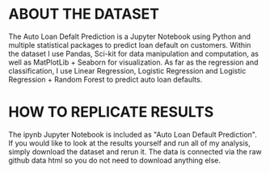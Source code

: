 # ABOUT THE DATASET
The Auto Loan Defalt Prediction is a Jupyter Notebook using Python and multiple statistical packages to predict loan default on customers. Within the dataset I use Pandas, Sci-kit for data manipulation and computation, as well as MatPlotLib + Seaborn for visualization. As far as the regression and classification, I use Linear Regression, Logistic Regression and Logistic Regression + Random Forest to predict auto loan defaults.

# HOW TO REPLICATE RESULTS
The ipynb Jupyter Notebook is included as "Auto Loan Default Prediction". If you would like to look at the results yourself and run all of my analysis, simply download the dataset and rerun it. The data is connected via the raw github data html so you do not need to download anything else.
